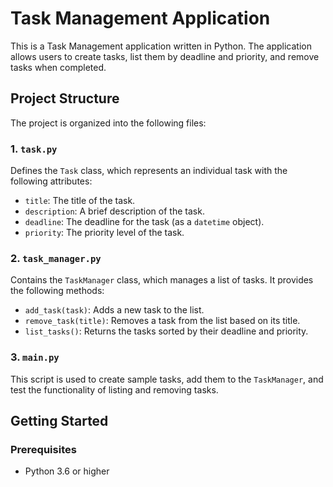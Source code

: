 # Task Management Application

This is a Task Management application written in Python. The application allows users to create tasks, list them by deadline and priority, and remove tasks when completed.

## Project Structure

The project is organized into the following files:

### 1. `task.py`
Defines the `Task` class, which represents an individual task with the following attributes:
- `title`: The title of the task.
- `description`: A brief description of the task.
- `deadline`: The deadline for the task (as a `datetime` object).
- `priority`: The priority level of the task.

### 2. `task_manager.py`
Contains the `TaskManager` class, which manages a list of tasks. It provides the following methods:
- `add_task(task)`: Adds a new task to the list.
- `remove_task(title)`: Removes a task from the list based on its title.
- `list_tasks()`: Returns the tasks sorted by their deadline and priority.

### 3. `main.py`
This script is used to create sample tasks, add them to the `TaskManager`, and test the functionality of listing and removing tasks.

## Getting Started

### Prerequisites

- Python 3.6 or higher
